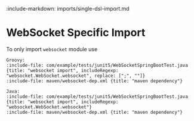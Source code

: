 :include-markdown: imports/single-dsl-import.md

# WebSocket Specific Import

To only import `websocket` module use

```tabs
Groovy:
:include-file: com/example/tests/junit5/WebSocketSpringBootTest.java {title: "websocket import", includeRegexp: "websocket.WebSocket.websocket", replace: [";", ""]} 
:include-file: maven/websocket-dep.xml {title: "maven dependency"}

Java:
:include-file: com/example/tests/junit5/WebSocketSpringBootTest.java {title: "websocket import", includeRegexp: "websocket.WebSocket.websocket"} 
:include-file: maven/websocket-dep.xml {title: "maven dependency"}
```

